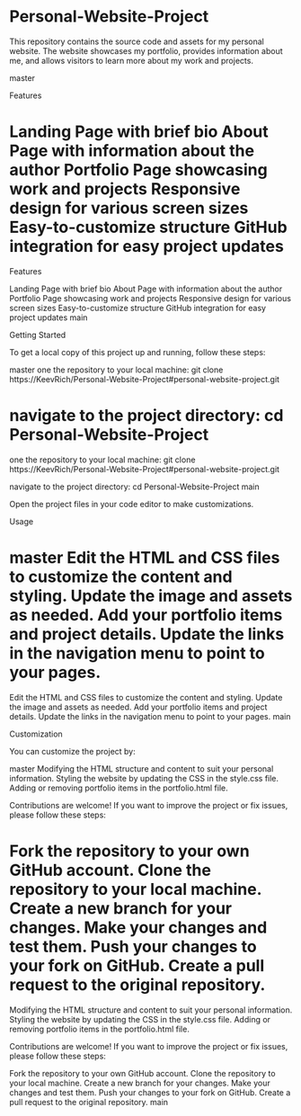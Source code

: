 # Personal-Website-Project
This repository contains the source code and assets for my personal website. The website showcases my portfolio, provides information about me, and allows visitors to learn more about my work and projects.

master

Features

Landing Page with brief bio
About Page with information about the author
Portfolio Page showcasing work and projects
Responsive design for various screen sizes
Easy-to-customize structure
GitHub integration for easy project updates
=======
Features

Landing Page with brief bio About Page with information about the author Portfolio Page showcasing work and projects Responsive design for various screen sizes Easy-to-customize structure GitHub integration for easy project updates
main

Getting Started

To get a local copy of this project up and running, follow these steps:

master
one the repository to your local machine:
git clone https://KeevRich/Personal-Website-Project#personal-website-project.git

navigate to the project directory:
cd Personal-Website-Project
=======
one the repository to your local machine: git clone https://KeevRich/Personal-Website-Project#personal-website-project.git

navigate to the project directory: cd Personal-Website-Project
main

Open the project files in your code editor to make customizations.

Usage

master
Edit the HTML and CSS files to customize the content and styling.
Update the image and assets as needed.
Add your portfolio items and project details.
Update the links in the navigation menu to point to your pages.
=======
Edit the HTML and CSS files to customize the content and styling. Update the image and assets as needed. Add your portfolio items and project details. Update the links in the navigation menu to point to your pages.
main

Customization

You can customize the project by:

master
Modifying the HTML structure and content to suit your personal information.
Styling the website by updating the CSS in the style.css file.
Adding or removing portfolio items in the portfolio.html file.


Contributions are welcome! If you want to improve the project or fix issues, please follow these steps:

Fork the repository to your own GitHub account.
Clone the repository to your local machine.
Create a new branch for your changes.
Make your changes and test them.
Push your changes to your fork on GitHub.
Create a pull request to the original repository.
=======
Modifying the HTML structure and content to suit your personal information. Styling the website by updating the CSS in the style.css file. Adding or removing portfolio items in the portfolio.html file.

Contributions are welcome! If you want to improve the project or fix issues, please follow these steps:

Fork the repository to your own GitHub account. Clone the repository to your local machine. Create a new branch for your changes. Make your changes and test them. Push your changes to your fork on GitHub. Create a pull request to the original repository.
main
